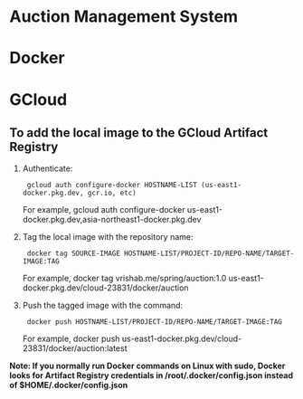 # Auction Management System

# Docker

# GCloud

## To add the local image to the GCloud Artifact Registry

1) Authenticate:

        gcloud auth configure-docker HOSTNAME-LIST (us-east1-docker.pkg.dev, gcr.io, etc)

    For example, gcloud auth configure-docker us-east1-docker.pkg.dev,asia-northeast1-docker.pkg.dev 

2) Tag the local image with the repository name:

        docker tag SOURCE-IMAGE HOSTNAME-LIST/PROJECT-ID/REPO-NAME/TARGET-IMAGE:TAG
   For example, docker tag vrishab.me/spring/auction:1.0 us-east1-docker.pkg.dev/cloud-23831/docker/auction

3) Push the tagged image with the command:

        docker push HOSTNAME-LIST/PROJECT-ID/REPO-NAME/TARGET-IMAGE:TAG
    For example, docker push us-east1-docker.pkg.dev/cloud-23831/docker/auction:latest

 **Note: If you normally run Docker commands on Linux with sudo, Docker looks for Artifact Registry credentials in /root/.docker/config.json instead of $HOME/.docker/config.json**
